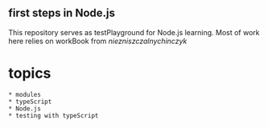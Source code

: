## first steps in Node.js

This repository serves as testPlayground for Node.js learning. Most of work here relies on workBook from _niezniszczalnychinczyk_

# topics

    * modules
    * typeScript
    * Node.js
    * testing with typeScript

